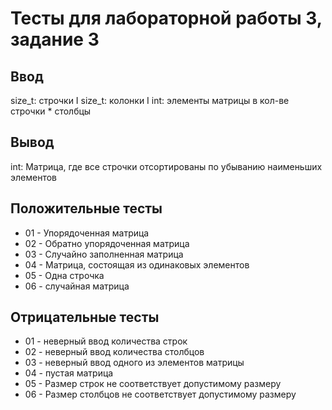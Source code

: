 # Тесты для лабораторной работы 3, задание 3

## Ввод
size_t: строчки I size_t: колонки I int: элементы матрицы в кол-ве строчки * столбцы

## Вывод
int: Матрица, где все строчки отсортированы по убыванию наименьших элементов

## Положительные тесты
- 01 - Упорядоченная матрица
- 02 - Обратно упорядоченная матрица
- 03 - Случайно заполненная матрица
- 04 - Матрица, состоящая из одинаковых элементов
- 05 - Одна строчка
- 06 - случайная матрица

## Отрицательные тесты
- 01 - неверный ввод количества строк
- 02 - неверный ввод количества столбцов
- 03 - неверный ввод одного из элементов матрицы
- 04 - пустая матрица
- 05 - Размер строк не соответствует допустимому размеру
- 06 - Размер столбцов не соответствует допустимому размеру